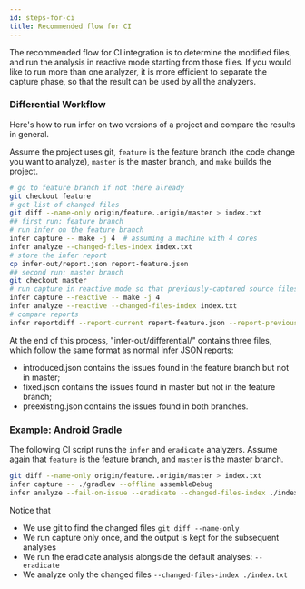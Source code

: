 ```yaml
---
id: steps-for-ci
title: Recommended flow for CI
---
```


The recommended flow for CI integration is to determine the modified files, and
run the analysis in reactive mode starting from those files. If you would like
to run more than one analyzer, it is more efficient to separate the capture
phase, so that the result can be used by all the analyzers.

### Differential Workflow

Here's how to run infer on two versions of a project and compare the results in
general.

Assume the project uses git, `feature` is the feature branch (the code change
you want to analyze), `master` is the master branch, and `make` builds the
project.

```bash
# go to feature branch if not there already
git checkout feature
# get list of changed files
git diff --name-only origin/feature..origin/master > index.txt
## first run: feature branch
# run infer on the feature branch
infer capture -- make -j 4  # assuming a machine with 4 cores
infer analyze --changed-files-index index.txt
# store the infer report
cp infer-out/report.json report-feature.json
## second run: master branch
git checkout master
# run capture in reactive mode so that previously-captured source files are kept if they are up-to-date
infer capture --reactive -- make -j 4
infer analyze --reactive --changed-files-index index.txt
# compare reports
infer reportdiff --report-current report-feature.json --report-previous infer-out/report.json
```

At the end of this process, "infer-out/differential/" contains three files,
which follow the same format as normal infer JSON reports:

- introduced.json contains the issues found in the feature branch but not in
  master;
- fixed.json contains the issues found in master but not in the feature branch;
- preexisting.json contains the issues found in both branches.

### Example: Android Gradle

The following CI script runs the `infer` and `eradicate` analyzers. Assume again
that `feature` is the feature branch, and `master` is the master branch.

```bash
git diff --name-only origin/feature..origin/master > index.txt
infer capture -- ./gradlew --offline assembleDebug
infer analyze --fail-on-issue --eradicate --changed-files-index ./index.txt
```

Notice that

- We use git to find the changed files `git diff --name-only`
- We run capture only once, and the output is kept for the subsequent analyses
- We run the eradicate analysis alongside the default analyses: `--eradicate`
- We analyze only the changed files `--changed-files-index ./index.txt`
